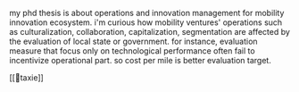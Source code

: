 my phd thesis is about operations and innovation management for mobility innovation ecosystem. i'm curious how mobility ventures' operations such as culturalization, collaboration, capitalization, segmentation are affected by the evaluation of local state or government. for instance, evaluation measure that focus only on technological performance often fail to incentivize operational part. so cost per mile is better evaluation target.

[[🚕taxie]]